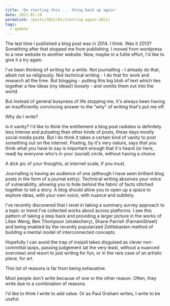 ```yaml
---
title: 'On starting this ... thing back up again'
date: 2021-01-19
permalink: /posts/2021/01/starting-again-2021/
tags:
  - update
---
```


The last time I published a blog post was in 2014. I think. Was it 2013? Something after that stopped me from publishing. I moved from wordpress to a new website to another website. Now, maybe in a futile effort, I'd like to give it a try again. 

I've been thinking of writing for a while. Not journalling - I already do that, albeit not so religiously. Not technical writing - I do that for work and research all the time. But blogging - putting this big blob of text which ties together a few ideas (my ideas!) loosely - and vomits them out into the world. 

But instead of general busyness of life stopping me, it's always been having an insufficiently convincing answer to the "why" of writing that's put me off. 

Why do I write? 

Is it vanity? I'd like to think the entitlement a blog post radiates is definitely less intense and pulsating than other kinds of posts, these days mostly social media posts. But I do think it takes a certain kind of vanity to post something out on the internet. Posting, by it's very nature, says that you think what you have to say is important enough that it's heard (or here, read) by everyone who's in your (social) circle, without having a choice. 

A dick pic of your thoughts, at internet scale, if you must.

Journalling is having an audience of one (although I have seen brilliant blog posts in the form of a journal entry). Technical writing absolves your voice of vulnerability, allowing you to hide behind the fabric of facts stitched together to tell a story. A blog should allow you to open up a space to explore ideas, with your own voice, with nuance and subtlety. 

I've recently discovered that I revel in taking a summary survey approach to a topic or trend I've collected works about across platforms. I see this pattern of taking a step back and providing a larger picture in the works of Lilian Weng, Ben Thompson (stratechery), Shane Parrish (FarnamStreet) and being enabled by the recently popularized Zettlekasten method of building a mental model of interconnected concepts. 

Hopefully I can avoid the trap of insipid takes disguised as clever non-committal quips, passing judgement (at the very least, without a nuanced overview) and resort to just writing for fun, or in the rare case of an artistic piece, for art.

This list of reasons is far from being exhaustive. 

Most people don't write because of one or the other reason. Often, they write due to a combination of reasons. 

I'd like to think I write to add value. Or as Paul Graham writes, I write to be useful.